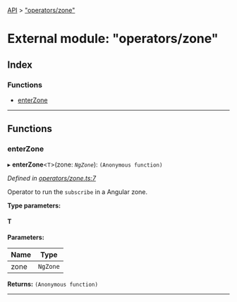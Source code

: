 [API](../README.md) > ["operators/zone"](../modules/_operators_zone_.md)

# External module: "operators/zone"

## Index

### Functions

* [enterZone](_operators_zone_.md#enterzone)

---

## Functions

<a id="enterzone"></a>

###  enterZone

▸ **enterZone**<`T`>(zone: *`NgZone`*): `(Anonymous function)`

*Defined in [operators/zone.ts:7](https://github.com/ngxs/store/blob/7d8137d/packages/store/src/operators/zone.ts#L7)*

Operator to run the `subscribe` in a Angular zone.

**Type parameters:**

#### T 
**Parameters:**

| Name | Type |
| ------ | ------ |
| zone | `NgZone` |

**Returns:** `(Anonymous function)`

___

